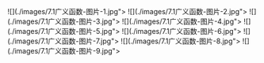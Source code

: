 ﻿![](./images/7.1广义函数-图片-1.jpg"></div>
![](./images/7.1广义函数-图片-2.jpg"></div>
![](./images/7.1广义函数-图片-3.jpg"></div>
![](./images/7.1广义函数-图片-4.jpg"></div>
![](./images/7.1广义函数-图片-5.jpg"></div>
![](./images/7.1广义函数-图片-6.jpg"></div>
![](./images/7.1广义函数-图片-7.jpg"></div>
![](./images/7.1广义函数-图片-8.jpg"></div>
![](./images/7.1广义函数-图片-9.jpg"></div>
